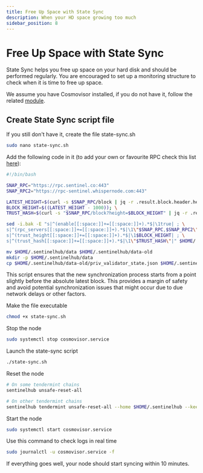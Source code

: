 ```yaml
---
title: Free Up Space with State Sync
description: When your HD space growing too much
sidebar_position: 8
---
```


# Free Up Space with State Sync

State Sync helps you free up space on your hard disk and should be performed regularly. You are encouraged to set up a monitoring structure to check when it is time to free up space.

We assume you have Cosmovisor installed, if you do not have it, follow the related [module](/validator-setup/category/cosmovisor).

## Create State Sync script file

If you still don't have it, create the file state-sync.sh

```bash
sudo nano state-sync.sh
```

Add the following code in it (to add your own or favourite RPC check this list [here](https://cosmos.directory/sentinel/nodes)):

```bash title=state-sinc.sh
#!/bin/bash

SNAP_RPC="https://rpc.sentinel.co:443"
SNAP_RPC2="https://rpc-sentinel.whispernode.com:443"

LATEST_HEIGHT=$(curl -s $SNAP_RPC/block | jq -r .result.block.header.height); \
BLOCK_HEIGHT=$((LATEST_HEIGHT - 1000)); \
TRUST_HASH=$(curl -s "$SNAP_RPC/block?height=$BLOCK_HEIGHT" | jq -r .result.block_id.hash)

sed -i.bak -E "s|^(enable[[:space:]]+=[[:space:]]+).*$|\1true| ; \
s|^(rpc_servers[[:space:]]+=[[:space:]]+).*$|\1\"$SNAP_RPC,$SNAP_RPC2\"| ; \
s|^(trust_height[[:space:]]+=[[:space:]]+).*$|\1$BLOCK_HEIGHT| ; \
s|^(trust_hash[[:space:]]+=[[:space:]]+).*$|\1\"$TRUST_HASH\"|" $HOME/.sentinelhub/config/config.toml

mv $HOME/.sentinelhub/data $HOME/.sentinelhub/data-old
mkdir -p $HOME/.sentinelhub/data
cp $HOME/.sentinelhub/data-old/priv_validator_state.json $HOME/.sentinelhub/data
```

This script ensures that the new synchronization process starts from a point slightly before the absolute latest block. This provides a margin of safety and avoid potential synchronization issues that might occur due to due network delays or other factors.

Make the file executable

```bash
chmod +x state-sync.sh
```

Stop the node

```bash
sudo systemctl stop cosmovisor.service
```

Launch the state-sync script

```bash
./state-sync.sh
```

Reset the node

```bash
# On some tendermint chains
sentinelhub unsafe-reset-all

# On other tendermint chains
sentinelhub tendermint unsafe-reset-all --home $HOME/.sentinelhub --keep-addr-book
```

Start the node

```bash
sudo systemctl start cosmovisor.service
```

Use this command to check logs in real time

```bash
sudo journalctl -u cosmovisor.service -f
```

If everything goes well, your node should start syncing within 10 minutes.